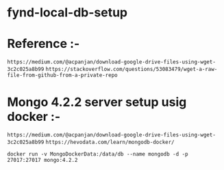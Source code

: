 # fynd-local-db-setup

# Reference :- 

`https://medium.com/@acpanjan/download-google-drive-files-using-wget-3c2c025a8b99`
`https://stackoverflow.com/questions/53083479/wget-a-raw-file-from-github-from-a-private-repo`

# Mongo 4.2.2 server setup usig docker :- 

`https://medium.com/@acpanjan/download-google-drive-files-using-wget-3c2c025a8b99`
`https://hevodata.com/learn/mongodb-docker/`

```
docker run -v MongoDockerData:/data/db --name mongodb -d -p 27017:27017 mongo:4.2.2 
```
